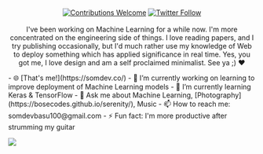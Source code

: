 <p align="center">
<br/><a href="#contributing"><img alt="Contributions Welcome" src="https://img.shields.io/badge/contributions-welcome-brightgreen?style=for-the-badge&labelColor=black&logo=github"></a>  <a href="https://twitter.com/bosecodes"><img alt="Twitter Follow" src="https://img.shields.io/twitter/follow/bosecodes?style=for-the-badge&color=09f&labelColor=black&logo=twitter&label=@bosecodes"></a><br/><br/>I've been working on Machine Learning for a while now. I'm more concentrated on the engineering side of things. I love reading papers, and I try publishing occasionally, but I'd much rather use my knowledge of Web to deploy something which has applied significance in real time. Yes, you got me, I love design and am a self proclaimed minimalist. See ya ;) ❤️

</p>
- 🌐 [That's me!](https://somdev.co/)
- 🔭 I’m currently working on learning to improve deployment of Machine Learning models
- 🌱 I’m currently learning Keras & TensorFlow
- 💬 Ask me about Machine Learning, [Photography](https://bosecodes.github.io/serenity/), Music
- 📫 How to reach me: somdevbasu100@gmail.com
- ⚡ Fun fact: I'm more productive after strumming my guitar

![](https://github.com/rishiraj/rishiraj/blob/master/github-contribution-grid-snake.svg)
